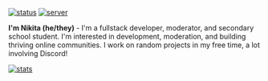 [![status](https://dcbadge.vercel.app/api/shield/621276641166884867?style=flat&theme=clean-inverted)](https://github.com/zobweyt)
[![server](https://dcbadge.vercel.app/api/server/YpxnjnMrYT?style=flat&theme=clean-inverted)](https://discord.gg/YpxnjnMrYT)

**I'm Nikita (he/they)** - I'm a fullstack developer, moderator, and secondary school student. I'm interested in development, moderation, and building thriving online communities. I work on random projects in my free time, a lot involving Discord!

[![stats](https://github-readme-stats.vercel.app/api?username=zobweyt&show_icons=true&theme=react&count_private=true&hide_border=true)](https://github.com/zobweyt?tab=repositories)
